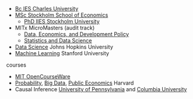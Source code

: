 
- [Bc IES Charles University](https://ies.fsv.cuni.cz/en/institute/about-us/my-url)
- [MSc Stockholm School of Economics](https://www.hhs.se/en/education/msc/mecon/)
    - [PhD IIES Stockholm University](https://www.su.se/institute-for-international-economic-studies/)
- MITx MicroMasters (audit track)
    - [Data, Economics, and Development Policy](https://micromasters.mit.edu/dedp/)
    - [Statistics and Data Science](https://micromasters.mit.edu/ds/)
- [Data Science](https://coursera.org/share/e7b63d98d00917a1cb08d621e6447881) Johns Hopkins University
- [Machine Learning](https://www.coursera.org/account/accomplishments/specialization/T3Y6ZZBX5LHU?utm_source=link&utm_medium=certificate&utm_content=cert_image&utm_campaign=sharing_cta&utm_product=s12n) Stanford University

courses
- [MIT OpenCourseWare](https://ocw.mit.edu/search/)
- [Probability](https://projects.iq.harvard.edu/stat110/home), [Big Data](https://opportunityinsights.org/course/), [Public Economics](https://rajchetty.com/research/public-economics-lectures-2nd-year-ph-d-course/) Harvard
- Causal Inference [University of Pennsylvania](https://coursera.org/share/b7ff2f515ab40d5f9f9ec54819c04de2) and [Columbia University](https://www.coursera.org/account/accomplishments/verify/SV2NYCC322FZ?utm_source=link&utm_medium=certificate&utm_content=cert_image&utm_campaign=sharing_cta&utm_product=course) 
    

